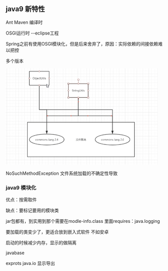 ## java9 新特性

Ant Maven 编译时

OSGI运行时  --eclipse工程



Spring之前有使用OSGI模块化，但是后来舍弃了，原因：实际依赖的间接依赖难以把控

多个版本



![1532272142088](1532272142088.png)

NoSuchMethodException  文件系统加载的不确定性导致





### java9 模块化

优点：按需取件

缺点：要标记要用的模块类



jar包都有，到实用到那个需要在modle-info.class 里面requires：java.logging

要加载的类变少了，更适合放到嵌入式软件 不如安卓 

启动的时候减少内存，显示的做隔离



javabase

exprots  java.io  显示导出  



